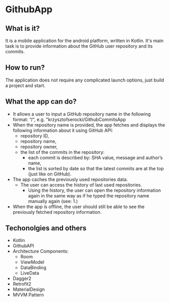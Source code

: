 # GithubApp

## What is it?

It is a mobile application for the android platform, written in Kotlin.
It's main task is to provide information about the GitHub user repository and its commits.

## How to run?

The application does not require any complicated launch options, just build a project and start.

## What the app can do?

- It allows a user to input a GitHub repository name in the following format: “<owner>/<repository>“, e.g. "krzysztofserocki/GithubCommitsApp
- When the repository name is provided, the app fetches and displays the following information about it using GitHub API:
  - repository ID,
  - repository name,
  - repository owner,
  - the list of the commits in the repository:
    - each commit is described by: SHA value, message and author’s name,
    - the list is sorted by date so that the latest commits are at the top (just like on GitHub).
- The app caches the previously used repositories data.
  - The user can access the history of last used repositories.
    - Using the history, the user can open the repository information again in the same way as if he typed the repository name manually again (see: 1.)
- When the app is offline, the user should still be able to see the previously fetched repository information.


## Techonolgies and others
- Kotlin
- GithubAPI
- Architecture Components:
  - Room
  - ViewModel
  - DataBinding
  - LiveData
- Dagger2
- Retrofit2
- MaterialDesign
- MVVM Pattern

